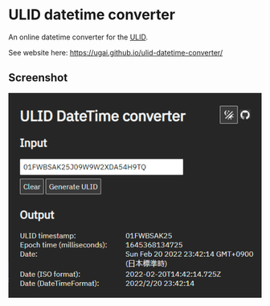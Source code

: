 # ULID datetime converter

An online datetime converter for the [ULID](https://github.com/ulid/spec).

See website here: <https://ugai.github.io/ulid-datetime-converter/>

## Screenshot

![screenshot](ss.png)
